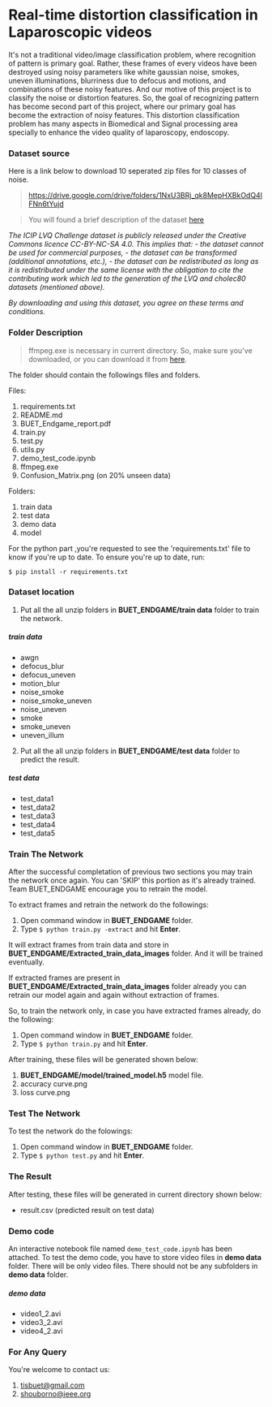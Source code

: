 # Real-time distortion classification in Laparoscopic videos
It's not a traditional video/image classification problem, where recognition of pattern is primary goal. Rather, these frames of every videos have been destroyed using noisy parameters like white gaussian noise, smokes, uneven illuminations, blurriness due to defocus and motions, and combinations of these noisy features. And our motive of this project is to classify the noise or distortion features. So, the goal of recognizing pattern has become second part of this project, where our primary goal has become the extraction of noisy features.  This distortion classification problem has many aspects in Biomedical and Signal processing area specially to enhance the video quality of laparoscopy, endoscopy.

### Dataset source
Here is a link below to download 10 seperated zip files for 10 classes of noise.
> https://drive.google.com/drive/folders/1NxU3BRj_qk8MepHXBkOdQ4lFNn6tYujd

> You will found a brief description of the dataset [here](https://drive.google.com/file/d/1zzdwdvvI834xi6E6gKMxG3H5p6ls9Ibs/view?usp=sharing) 

*The ICIP LVQ Challenge dataset is publicly released under the Creative Commons licence CC-BY-NC-SA 4.0. This implies that:*
*- the dataset cannot be used for commercial purposes,*
*- the dataset can be transformed (additional annotations, etc.),*
*- the dataset can be redistributed as long as it is redistributed under the same license with the obligation to cite the contributing work which led to the* *generation of the LVQ and cholec80 datasets (mentioned above).*

*By downloading and using this dataset, you agree on these terms and conditions.*
### Folder Description

> ffmpeg.exe is necessary in current directory. So, make sure you've downloaded, or you can download it from [here](https://ffmpeg.org/ "here").

The folder should contain the followings files and folders.

Files:
1. requirements.txt
2. README.md
3. BUET_Endgame_report.pdf
4. train.py
5. test.py
6. utils.py
7. demo_test_code.ipynb
8. ffmpeg.exe
9. Confusion_Matrix.png (on 20% unseen data)

Folders:
1. train data
2. test data
3. demo data
4. model
					
For the python part ,you're requested to see the 'requirements.txt' file to know if you're up to date. To ensure you're up to date, run:

`$ pip install -r requirements.txt`
	

	
### Dataset location

1. Put all the all unzip folders in **BUET_ENDGAME/train data** folder to train the network.

##### train data 
- awgn
- defocus_blur
- defocus_uneven
- motion_blur
- noise_smoke
- noise_smoke_uneven
- noise_uneven
- smoke
- smoke_uneven
- uneven_illum

2. Put all the all unzip folders in **BUET_ENDGAME/test data** folder to predict the result.

##### test data 
- test_data1
- test_data2
- test_data3
- test_data4
- test_data5
 



### Train The Network

After the successful completation of previous two sections you may train the network once again. You can 'SKIP' this portion as it's already trained.
Team BUET_ENDGAME encourage you to retrain the model.

To extract frames and retrain the network do the followings:
1. Open command window in **BUET_ENDGAME** folder.
2. Type `$ python train.py -extract` and hit **Enter**.

It will extract frames from train data and store in **BUET_ENDGAME/Extracted_train_data_images** folder. And it will be trained eventually.

If extracted frames are present in **BUET_ENDGAME/Extracted_train_data_images** folder already you can retrain our model again and again without extraction of frames.

So, to train the network only, in case you have extracted frames already, do the following:
1. Open command window in **BUET_ENDGAME** folder.
2. Type `$ python train.py` and hit **Enter**.


After training, these files will be generated shown below:
1. **BUET_ENDGAME/model/trained_model.h5** model file.
2. accuracy curve.png 
3. loss curve.png 





### Test The Network 
 
To test the network do the folowings:
1. Open command window in **BUET_ENDGAME** folder.
2. Type `$ python test.py` and hit **Enter**.





### The Result 

After testing, these files will be generated in current directory shown below:

- result.csv (predicted result on test data)
	

		
### Demo code

An interactive notebook file named `demo_test_code.ipynb` has been attached. To test the demo code, you have to store video files in **demo data** folder. There will be only video files. There should not be any subfolders in **demo data** folder.

##### demo data
- video1_2.avi
- video3_2.avi
- video4_2.avi
 


### For Any Query
You're welcome to contact us:
1. tisbuet@gmail.com
2. shouborno@ieee.org
